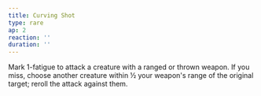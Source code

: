```yaml
---
title: Curving Shot
type: rare
ap: 2
reaction: ''
duration: ''
---
```

Mark 1-fatigue to attack a creature with a ranged or thrown weapon. If you miss, choose another creature within ½ your weapon's range of the original target; reroll the attack against them.
